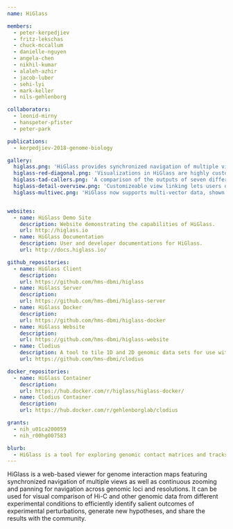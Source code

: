 ```yaml
---
name: HiGlass

members:
  - peter-kerpedjiev
  - fritz-lekschas
  - chuck-mccallum
  - danielle-nguyen
  - angela-chen
  - nikhil-kumar
  - alaleh-azhir
  - jacob-luber
  - sehi-lyi
  - mark-keller
  - nils-gehlenborg

collaborators:
  - leonid-mirny
  - hanspeter-pfister
  - peter-park

publications:
  - kerpedjiev-2018-genome-biology

gallery:
  higlass.png: 'HiGlass provides synchronized navigation of multiple views showing matrices from different experimental conditions, types or cell lines.'
  higlass-red-diagonal.png: 'Visualizations in HiGlass are highly customizeable with a variety of track types available for displaying genomic contact and other data.'
  higlass-tad-callers.png: 'A comparison of the outputs of seven different TAD callers, shown in HiGlass.'
  higlass-detail-overview.png: 'Customizeable view linking lets users dynamically create detail-overview arrangements for comparing datasets at varying scales.'
  higlass-multivec.png: 'HiGlass now supports multi-vector data, shown here in a stacked bar track view.'


websites:
  - name: HiGlass Demo Site
    description: Website demonstrating the capabilities of HiGlass.
    url: http://higlass.io
  - name: HiGlass Documentation
    description: User and developer documentations for HiGlass.
    url: http://docs.higlass.io/

github_repositories:
  - name: HiGlass Client
    description:
    url: https://github.com/hms-dbmi/higlass
  - name: HiGlass Server
    description:
    url: https://github.com/hms-dbmi/higlass-server
  - name: HiGlass Docker
    description:
    url: https://github.com/hms-dbmi/higlass-docker
  - name: HiGlass Website
    description:
    url: https://github.com/hms-dbmi/higlass-website
  - name: Clodius
    description: A tool to tile 1D and 2D genomic data sets for use with HiGlass.
    url: https://github.com/hms-dbmi/clodius

docker_repositories:
  - name: HiGlass Container
    description:
    url: https://hub.docker.com/r/higlass/higlass-docker/
  - name: Clodius Container
    description:
    url: https://hub.docker.com/r/gehlenborglab/clodius

grants:
  - nih_u01ca200059
  - nih_r00hg007583

blurb:
  - HiGlass is a tool for exploring genomic contact matrices and tracks. It can be configured to explore and compare contact matrices across multiple scales.
---
```

HiGlass is a web-based viewer for genome interaction maps featuring synchronized navigation of multiple views as well as continuous zooming and panning for navigation across genomic loci and resolutions. It can be used for visual comparison of Hi-C and other genomic data from different experimental conditions to efficiently identify salient outcomes of experimental perturbations, generate new hypotheses, and share the results with the community.
